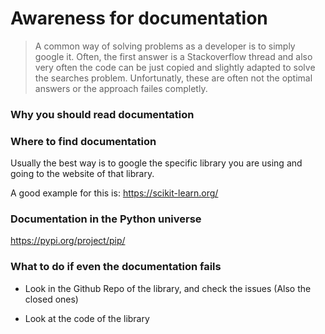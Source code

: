 # Awareness for documentation

> A common way of solving problems as a developer is to simply google it. Often, the first answer is a Stackoverflow thread and also very often the code can be just copied and slightly adapted to solve the searches problem. Unfortunatly, these are often not the optimal answers or the approach failes completly.

### Why you should read documentation

### Where to find documentation
Usually the best way is to google the specific library you are using and going to the website of that library.

A good example for this is: https://scikit-learn.org/

### Documentation in the Python universe
https://pypi.org/project/pip/

### What to do if even the documentation fails
- Look in the Github Repo of the library, and check the issues (Also the closed ones)

- Look at the code of the library